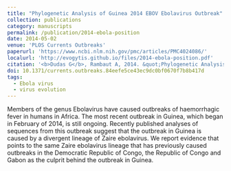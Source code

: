```yaml
---
title: "Phylogenetic Analysis of Guinea 2014 EBOV Ebolavirus Outbreak"
collection: publications
category: manuscripts
permalink: /publication/2014-ebola-position
date: 2014-05-02
venue: 'PLOS Currents Outbreaks'
paperurl: 'https://www.ncbi.nlm.nih.gov/pmc/articles/PMC4024086/'
localurl: 'http://evogytis.github.io/files/2014-ebola-position.pdf'
citation: '<b>Dudas G</b>, Rambaut A, 2014. &quot;Phylogenetic Analysis of Guinea 2014 EBOV Ebolavirus Outbreak&quot;. <i>PLOS Currents Outbreaks</i> Edition 1.'
doi: 10.1371/currents.outbreaks.84eefe5ce43ec9dc0bf0670f7b8b417d
tags:
  - Ebola virus
  - virus evolution
---
```



Members of the genus Ebolavirus have caused outbreaks of haemorrhagic fever in humans in Africa.
The most recent outbreak in Guinea, which began in February of 2014, is still ongoing.
Recently published analyses of sequences from this outbreak suggest that the outbreak in Guinea is caused by a divergent lineage of Zaire ebolavirus.
We report evidence that points to the same Zaire ebolavirus lineage that has previously caused outbreaks in the Democratic Republic of Congo, the Republic of Congo and Gabon as the culprit behind the outbreak in Guinea.
